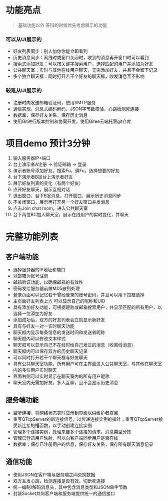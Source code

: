 # 功能亮点

> 基础功能以外 答辩的时候优先考虑展示的功能

### 可以从UI展示的

- 好友列表同步：别人加你你能立即看到
- 历史消息同步：离线时或窗口关闭时，收到的消息再开窗口时可以看到
- 搜索式添加好友：可以按关键字搜索用户，选择匹配的用户并添加为好友
- 公共聊天室：实时与其他在线用户聊天，无需添加好友，并且不会留下记录
- 多个独立聊天框：同时打开若干个好友的聊天框，收发消息互不影响

### 较难从UI展示的

- 注册时向发送邮箱验证码，使用SMTP服务
- 通信实现，消息头编码解码、JSON字节数校验、心跳检测死连接
- 数据库，保存好友关系，保存历史消息
- 使用Git进行版本控制和协同开发，使用Gitee云端托管git仓库

# 项目demo 预计3分钟

1. 输入服务器IP+端口
2. 台上演示者A注册 -> 验证邮箱 -> 登录
3. 演示者账号添加好友，搜索Fu，俩Fu，选择想要的好友
4. 台下演示者B加台上演示者好友
5. 展示好友列表的变化（有两个好友）
6. 点开好友聊天，展示互相对话
7. 退出窗口，台下B发消息，打开窗口，展示历史消息同步
8. 不关闭窗口，展示再打开另一个好友窗口并发消息
9. 点击Join chat room，进入公共聊天室
10. 台下两位BC加入聊天室，展示在线用户的实时变化，并聊天

# 完整功能列表

## 客户端功能

- 选择服务器的IP地址和端口
- 以邮箱为账号注册
- 邮箱验证功能，以确保邮箱的有效性
- 密码发给服务器前做MD5散列处理
- 登录页面可以记忆若干曾经登录的账号密码，并且可以用下拉框选择
- 主页面好友列表上方 可以显示自己的昵称和UID
- 具有添加好友功能，可根据昵称或邮箱搜索用户，并显示匹配的所有用户，以选择一位添加为好友
- 添加成功后，双方的好友列表会立刻显示新好友
- 具有与好友一对一实时聊天功能
- 聊天框内显示每条信息的发送时间和发送者昵称
- 聊天框内可以修改文本样式
- 聊天框可以显示自己不在线时给自己发过的消息（收离线消息）
- 聊天框内可以保存双方的历史聊天记录
- 可以同时打开若干个聊天框与好友聊天
- 具有公共聊天室功能，所有用户可在主界面进入公共聊天室，与其他在聊天室内的多位用户实时聊天
- 界面右侧可以实时显示在聊天室内的所有用户昵称
- 聊天室内无需加好友，多人互聊，且不会显示历史消息

## 服务端功能

- 监听连接，将网络状态实时显示到界面以供维护者查阅
- 重写QTcpServer的新连接信号，以传递连接实例的指针；重写QTcpServer接受新连接的槽函数，以手动创建连接实例
- 管理多个连接实例，处理来自多个连接的请求，消息类型分拣
- 管理已登录用户映射，可以向客户端同步用户是否在线
- 数据库：保存已注册用户的信息，保存好友关系，保存所有聊天消息记录

## 通信功能

- 使用JSON在客户端与服务端之间交换数据
- 双方互发心跳，检测连接是否有效，切断死连接
- 统一编制/解码消息头，其中包含消息类型和JSON串字节数
- 封装Socket并向客户端和服务端提供统一的通信接口













